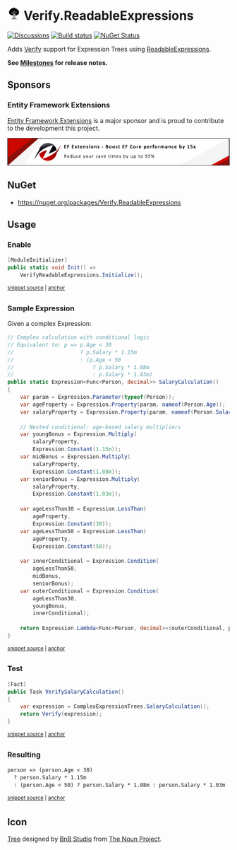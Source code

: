 # <img src="/src/icon.png" height="30px"> Verify.ReadableExpressions

[![Discussions](https://img.shields.io/badge/Verify-Discussions-yellow?svg=true&label=)](https://github.com/orgs/VerifyTests/discussions)
[![Build status](https://ci.appveyor.com/api/projects/status/1b88m1705v9i8l3m?svg=true)](https://ci.appveyor.com/project/SimonCropp/Verify-ReadableExpressions)
[![NuGet Status](https://img.shields.io/nuget/v/Verify.ReadableExpressions.svg)](https://www.nuget.org/packages/Verify.ReadableExpressions/)

Adds [Verify](https://github.com/VerifyTests/Verify) support for Expression Trees using [ReadableExpressions](https://github.com/agileobjects/ReadableExpressions).<!-- singleLineInclude: intro. path: /docs/intro.include.md -->

**See [Milestones](../../milestones?state=closed) for release notes.**


## Sponsors


### Entity Framework Extensions<!-- include: zzz. path: /docs/zzz.include.md -->

[Entity Framework Extensions](https://entityframework-extensions.net/?utm_source=simoncropp&utm_medium=Verify.ReadableExpressions) is a major sponsor and is proud to contribute to the development this project.

[![Entity Framework Extensions](https://raw.githubusercontent.com/VerifyTests/Verify.ReadableExpressions/refs/heads/main/docs/zzz.png)](https://entityframework-extensions.net/?utm_source=simoncropp&utm_medium=Verify.ReadableExpressions)<!-- endInclude -->


## NuGet

 * https://nuget.org/packages/Verify.ReadableExpressions


## Usage


### Enable

<!-- snippet: enable -->
<a id='snippet-enable'></a>
```cs
[ModuleInitializer]
public static void Init() =>
    VerifyReadableExpressions.Initialize();
```
<sup><a href='/src/Tests/ModuleInitializer.cs#L3-L9' title='Snippet source file'>snippet source</a> | <a href='#snippet-enable' title='Start of snippet'>anchor</a></sup>
<!-- endSnippet -->


### Sample Expression

Given a complex Expression:

<!-- snippet: SampleExpression -->
<a id='snippet-SampleExpression'></a>
```cs
// Complex calculation with conditional logic
// Equivalent to: p => p.Age < 30
//                     ? p.Salary * 1.15m
//                     : (p.Age < 50
//                         ? p.Salary * 1.08m
//                         : p.Salary * 1.03m)
public static Expression<Func<Person, decimal>> SalaryCalculation()
{
    var param = Expression.Parameter(typeof(Person));
    var ageProperty = Expression.Property(param, nameof(Person.Age));
    var salaryProperty = Expression.Property(param, nameof(Person.Salary));

    // Nested conditional: age-based salary multipliers
    var youngBonus = Expression.Multiply(
        salaryProperty,
        Expression.Constant(1.15m));
    var midBonus = Expression.Multiply(
        salaryProperty,
        Expression.Constant(1.08m));
    var seniorBonus = Expression.Multiply(
        salaryProperty,
        Expression.Constant(1.03m));

    var ageLessThan30 = Expression.LessThan(
        ageProperty,
        Expression.Constant(30));
    var ageLessThan50 = Expression.LessThan(
        ageProperty,
        Expression.Constant(50));

    var innerConditional = Expression.Condition(
        ageLessThan50,
        midBonus,
        seniorBonus);
    var outerConditional = Expression.Condition(
        ageLessThan30,
        youngBonus,
        innerConditional);

    return Expression.Lambda<Func<Person, decimal>>(outerConditional, param);
}
```
<sup><a href='/src/Tests/ComplexExpressionTrees.cs#L5-L47' title='Snippet source file'>snippet source</a> | <a href='#snippet-SampleExpression' title='Start of snippet'>anchor</a></sup>
<!-- endSnippet -->


### Test

<!-- snippet: Example -->
<a id='snippet-Example'></a>
```cs
[Fact]
public Task VerifySalaryCalculation()
{
    var expression = ComplexExpressionTrees.SalaryCalculation();
    return Verify(expression);
}
```
<sup><a href='/src/Tests/Tests.cs#L3-L12' title='Snippet source file'>snippet source</a> | <a href='#snippet-Example' title='Start of snippet'>anchor</a></sup>
<!-- endSnippet -->


### Resulting

<!-- snippet: Tests.VerifySalaryCalculation.verified.txt -->
<a id='snippet-Tests.VerifySalaryCalculation.verified.txt'></a>
```txt
person => (person.Age < 30)
  ? person.Salary * 1.15m
  : (person.Age < 50) ? person.Salary * 1.08m : person.Salary * 1.03m
```
<sup><a href='/src/Tests/Tests.VerifySalaryCalculation.verified.txt#L1-L3' title='Snippet source file'>snippet source</a> | <a href='#snippet-Tests.VerifySalaryCalculation.verified.txt' title='Start of snippet'>anchor</a></sup>
<!-- endSnippet -->


## Icon

[Tree](https://thenounproject.com/term/tree/8100408/) designed by [BnB Studio](https://thenounproject.com/creator/bnbstudio/) from [The Noun Project](https://thenounproject.com/).
